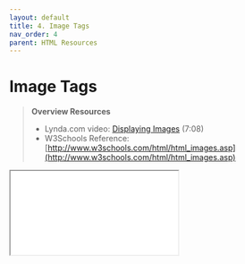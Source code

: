 ```yaml
---
layout: default
title: 4. Image Tags
nav_order: 4
parent: HTML Resources
---
```


# Image Tags

> **Overview Resources**
>
> * Lynda.com video: [Displaying Images](http://www.lynda.com/HTML-tutorials/Displaying-images/170427/196148-4.html) (7:08)
> * W3Schools Reference: [http://www.w3schools.com/html/html_images.asp](http://www.w3schools.com/html/html_images.asp)


<iframe src="//codepen.io/vanwars/embed/YaWqaM/?theme-id=18654&default-tab=html,result" allowfullscreen="true" class="codepen-frame"></iframe>
